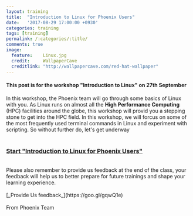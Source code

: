 ```yaml
---
layout:	training 
title: 	"Introduction to Linux for Phoenix Users"
date:   '2017-08-29 17:00:00 +0930'
categories: training
tags: [training]
permalink: /:categories/:title/
comments: true
image: 
  feature:    Linux.jpg
  credit:     WallpaperCave
  creditlink: "http://wallpapercave.com/red-hat-wallpaper"
---
```


#### This post is for the workshop "Introduction to Linux" on 27th September 

In this workshop, the Phoenix team will go through some basics of Linux with you. As Linux runs on almost all the **High Performance Computing** (HPC) facilities around the globe, this workshop will provid you a
stepping stone to get into the HPC field. In this workshop, we will forcus on some of the most frequently used terminal commands in Linux and experiment with scripting. So without further do, let's get underway
<br><br>
### [**Start "Introduction to Linux for Phoenix Users"**](https://robqiao.github.io/Intro-Bash/)
<br>
Please also remember to provide us feedback at the end of the class, your feedback will help us to better prepare for future trainings and shape your learning experience. 
<br><br>
[_Provide Us feedback_](https://goo.gl/gqwQ1e)
<br><br> 
From Phoenix Team
